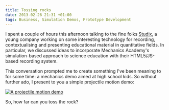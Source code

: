 ```yaml
---
title: Tossing rocks
date: 2013-02-26 21:31 +01:00
tags: Business, Simulation Demos, Prototype Development
---
```


I spent a couple of hours this afternoon talking to the fine folks
[Studix](http://studix.com/), a young company working on some
interesting technology for recording, contextualising and presenting
educational material in quantitative fields. In particular, we
discussed ideas to incorporate Mechanics Academy's simulation-based
approach to science education with their HTML5/JS-based recording
system.

This conversation prompted me to create something I've been meaning to
for some time: a mechanics demo aimed at high school kids. So without
further ado, I present to you a simple projectile motion demo:

<p><a href="/demo/projectile/"><img src="/assets/img/blog/projectile-demo.png" class="img-polaroid" alt="A projectile motion demo"></a></p>

So, how far can you toss the rock?


